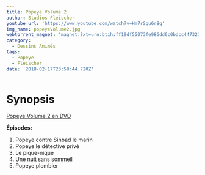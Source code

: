 ```yaml
---
title: Popeye Volume 2
author: Studios Fleischer
youtube_url: 'https://www.youtube.com/watch?v=Hm7rSgu6r8g'
img_name: popeyeVolume2.jpg
webtorrent_magnet: 'magnet:?xt=urn:btih:ff19df55073fe986dd6c0bdcc447321d974ca5ef&dn=pU4qjaiVHYo1.mp4&tr=udp://explodie.org:6969&tr=udp://tracker.coppersurfer.tk:6969&tr=udp://tracker.empire-js.us:1337&tr=udp://tracker.leechers-paradise.org:6969&tr=udp://tracker.opentrackr.org:1337&tr=wss://tracker.btorrent.xyz&tr=wss://tracker.fastcast.nz&tr=wss://tracker.openwebtorrent.com&as=https://seed01.bitchute.com/8929/pU4qjaiVHYo1.mp4&as=https://seed02.bitchute.com/8929/pU4qjaiVHYo1.mp4&as=https://seed03.bitchute.com/8929/pU4qjaiVHYo1.mp4&xs=https://www.bitchute.com/torrent/8929/pU4qjaiVHYo1.webtorrent'
category:
  - Dessins Animés
tags:
  - Popeye
  - Fleischer
date: '2018-02-17T23:58:44.720Z'
---
```


# Synopsis

[Popeye Volume 2 en DVD](https://www.amazon.fr/gp/product/B000EHS5E2/ref=as_li_tl?ie=UTF8&tag=ctimes-21&camp=1642&creative=6746&linkCode=as2&creativeASIN=B000EHS5E2&linkId=1aa95f8608da1f7255fdead89a5ba554)

**Épisodes:**
1. Popeye contre Sinbad le marin
2. Popeye le détective privé
3. Le pique-nique
4. Une nuit sans sommeil
5. Popeye plombier
